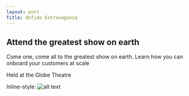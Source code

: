 ```yaml
---
layout: post
Title: Onfido Extravaganza
---
```

## Attend the greatest show on earth


Come one, come all to the greatest show on earth. Learn how you can onboard your customers at scale

Held at the Globe Theatre

Inline-style: 
![alt text](https://www.ivystreetschool.org/images/news/extravaganza_logo.jpg "Logo Title Text 1")
